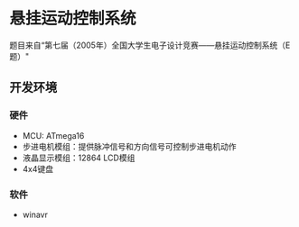 # 悬挂运动控制系统
题目来自“第七届（2005年）全国大学生电子设计竞赛——悬挂运动控制系统（E题）"

## 开发环境

### 硬件

- MCU: ATmega16
- 步进电机模组：提供脉冲信号和方向信号可控制步进电机动作
- 液晶显示模组：12864 LCD模组
- 4x4键盘

### 软件
- winavr
